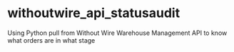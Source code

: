 # withoutwire_api_statusaudit
Using Python pull from Without Wire Warehouse Management API to know what orders are in what stage
